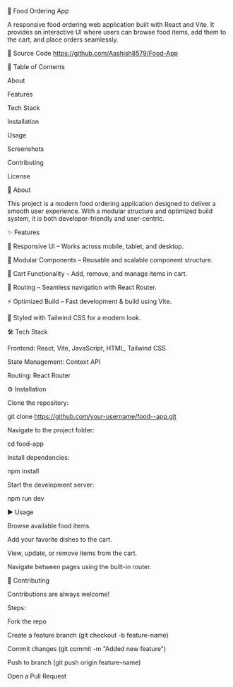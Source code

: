 🍔 Food Ordering App

A responsive food ordering web application built with React and Vite. It provides an interactive UI where users can browse food items, add them to the cart, and place orders seamlessly.

🔗 Source Code
https://github.com/Aashish8579/Food-App

📌 Table of Contents

About

Features

Tech Stack

Installation

Usage

Screenshots

Contributing

License

📖 About

This project is a modern food ordering application designed to deliver a smooth user experience. With a modular structure and optimized build system, it is both developer-friendly and user-centric.

✨ Features

📱 Responsive UI – Works across mobile, tablet, and desktop.

🧩 Modular Components – Reusable and scalable component structure.

🛒 Cart Functionality – Add, remove, and manage items in cart.

🔄 Routing – Seamless navigation with React Router.

⚡ Optimized Build – Fast development & build using Vite.

🎨 Styled with Tailwind CSS for a modern look.

🛠 Tech Stack

Frontend: React, Vite, JavaScript, HTML, Tailwind CSS

State Management: Context API

Routing: React Router

⚙️ Installation

Clone the repository:

git clone https://github.com/your-username/food--app.git


Navigate to the project folder:

cd food-app


Install dependencies:

npm install


Start the development server:

npm run dev

▶️ Usage

Browse available food items.

Add your favorite dishes to the cart.

View, update, or remove items from the cart.

Navigate between pages using the built-in router.




🤝 Contributing

Contributions are always welcome!

Steps:

Fork the repo

Create a feature branch (git checkout -b feature-name)

Commit changes (git commit -m "Added new feature")

Push to branch (git push origin feature-name)

Open a Pull Request

